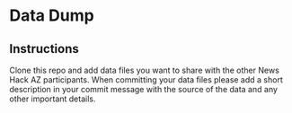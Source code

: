 # Data Dump

## Instructions

Clone this repo and add data files you want to share with the other News Hack AZ participants. When committing your data files please add a short description in your commit message with the source of the data and any other important details.
